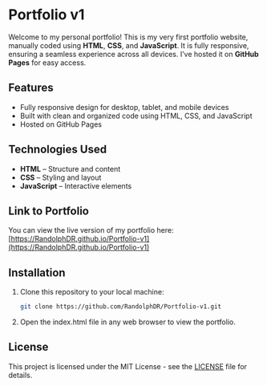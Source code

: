 # Portfolio v1

Welcome to my personal portfolio! This is my very first portfolio website, manually coded using **HTML**, **CSS**, and **JavaScript**. It is fully responsive, ensuring a seamless experience across all devices. I’ve hosted it on **GitHub Pages** for easy access.

## Features

- Fully responsive design for desktop, tablet, and mobile devices
- Built with clean and organized code using HTML, CSS, and JavaScript
- Hosted on GitHub Pages

## Technologies Used

- **HTML** – Structure and content
- **CSS** – Styling and layout
- **JavaScript** – Interactive elements

## Link to Portfolio

You can view the live version of my portfolio here:  
[https://RandolphDR.github.io/Portfolio-v1](https://RandolphDR.github.io/Portfolio-v1)

## Installation

1. Clone this repository to your local machine:

   ```bash
   git clone https://github.com/RandolphDR/Portfolio-v1.git

2. Open the index.html file in any web browser to view the portfolio.

## License

This project is licensed under the MIT License - see the [LICENSE](LICENSE) file for details.
